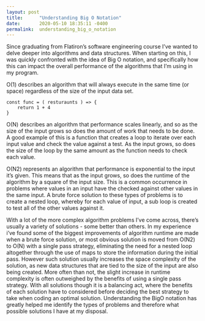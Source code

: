 ```yaml
---
layout: post
title:      "Understanding Big O Notation"
date:       2020-05-10 18:35:11 -0400
permalink:  understanding_big_o_notation
---
```



Since graduating from Flatiron’s software engineering course I’ve wanted to delve deeper into algorithms and data structures. When starting on this, I was quickly confronted with the idea of Big O notation, and specifically how this can impact the overall performance of the algorithms that I’m using in my program. 

O(1) describes an algorithm that will always execute in the same time (or space) regardless of the size of the input data set.

```
const func = ( resturaunts ) => {
    return 1 + 4
}
```

O(N) describes an algorithm that performance scales linearly, and so as the size of the input grows so does the amount of work that needs to be done. A good example of this is a function that creates a loop to iterate over each input value and check the value against a test. As the input grows, so does the size of the loop by the same amount as the function needs to check each value.

O(N2) represents an algorithm that performance is exponential to the input it’s given. This means that as the input grows, so does the runtime of the algorithm by a square of the input size. This is a common occurrence in problems where values in an input have the checked against other values in the same input. A brute force solution to these types of problems is to create a nested loop, whereby for each value of input, a sub loop is created to test all of the other values against it.

With a lot of the more complex algorithm problems I’ve come across, there’s usually a variety of solutions - some better than others. In my experience i’ve found some of the biggest improvements of algorithm runtime are made when a brute force solution, or most obvious solution is moved from O(N2) to O(N) with a single pass strategy, eliminating the need for a nested loop altogether through the use of maps to store the information during the initial pass. However such solution usually increases the space complexity of the solution, as new data structures that are tied to the size of the input are also being created. More often than not, the slight increase in runtime complexity is often outweighed by the benefits of using a single pass strategy. With all solutions though it is a balancing act, where the benefits of each solution have to considered before deciding the best strategy to take when coding an optimal solution. Understanding the BigO notation has greatly helped me identify the types of problems and therefore what possible solutions I have at my disposal.

